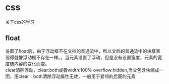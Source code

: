 # css
关于css的学习
## float <br/>
设置了float后，由于浮动框不在文档的普通流中，所以文档的普通流中的块框表现得就像浮动框不存在一样。，当元素设置了浮动，但是没有设置宽度，元素的宽度随内容的变化而变。<br/>
clear清除浮动，clear:both或者width:100% overflow:hidden,当父包含块缩成一团，用clear：both清除浮动属性无效，一般用于紧邻的后面的元素
